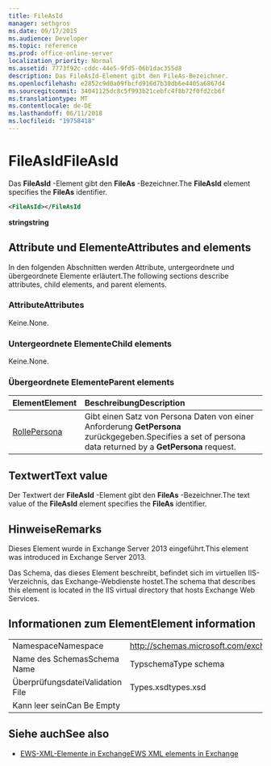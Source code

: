 ```yaml
---
title: FileAsId
manager: sethgros
ms.date: 09/17/2015
ms.audience: Developer
ms.topic: reference
ms.prod: office-online-server
localization_priority: Normal
ms.assetid: 7773f92c-cddc-44e5-9fd5-06b1dac355d8
description: Das FileAsId-Element gibt den FileAs-Bezeichner.
ms.openlocfilehash: e2852c9d0a09fbcfd916d7b30db6e4405a6867d4
ms.sourcegitcommit: 34041125dc8c5f993b21cebfc4f8b72f0fd2cb6f
ms.translationtype: MT
ms.contentlocale: de-DE
ms.lasthandoff: 06/11/2018
ms.locfileid: "19758418"
---
```

# <a name="fileasid"></a><span data-ttu-id="a7dc1-103">FileAsId</span><span class="sxs-lookup"><span data-stu-id="a7dc1-103">FileAsId</span></span>

<span data-ttu-id="a7dc1-104">Das **FileAsId** -Element gibt den **FileAs** -Bezeichner.</span><span class="sxs-lookup"><span data-stu-id="a7dc1-104">The **FileAsId** element specifies the **FileAs** identifier.</span></span> 
  
```XML
<FileAsId></FileAsId
```

 <span data-ttu-id="a7dc1-105">**string**</span><span class="sxs-lookup"><span data-stu-id="a7dc1-105">**string**</span></span>
## <a name="attributes-and-elements"></a><span data-ttu-id="a7dc1-106">Attribute und Elemente</span><span class="sxs-lookup"><span data-stu-id="a7dc1-106">Attributes and elements</span></span>

<span data-ttu-id="a7dc1-107">In den folgenden Abschnitten werden Attribute, untergeordnete und übergeordnete Elemente erläutert.</span><span class="sxs-lookup"><span data-stu-id="a7dc1-107">The following sections describe attributes, child elements, and parent elements.</span></span>
  
### <a name="attributes"></a><span data-ttu-id="a7dc1-108">Attribute</span><span class="sxs-lookup"><span data-stu-id="a7dc1-108">Attributes</span></span>

<span data-ttu-id="a7dc1-109">Keine.</span><span class="sxs-lookup"><span data-stu-id="a7dc1-109">None.</span></span>
  
### <a name="child-elements"></a><span data-ttu-id="a7dc1-110">Untergeordnete Elemente</span><span class="sxs-lookup"><span data-stu-id="a7dc1-110">Child elements</span></span>

<span data-ttu-id="a7dc1-111">Keine.</span><span class="sxs-lookup"><span data-stu-id="a7dc1-111">None.</span></span>
  
### <a name="parent-elements"></a><span data-ttu-id="a7dc1-112">Übergeordnete Elemente</span><span class="sxs-lookup"><span data-stu-id="a7dc1-112">Parent elements</span></span>

|<span data-ttu-id="a7dc1-113">**Element**</span><span class="sxs-lookup"><span data-stu-id="a7dc1-113">**Element**</span></span>|<span data-ttu-id="a7dc1-114">**Beschreibung**</span><span class="sxs-lookup"><span data-stu-id="a7dc1-114">**Description**</span></span>|
|:-----|:-----|
|[<span data-ttu-id="a7dc1-115">Rolle</span><span class="sxs-lookup"><span data-stu-id="a7dc1-115">Persona</span></span>](persona.md) <br/> |<span data-ttu-id="a7dc1-116">Gibt einen Satz von Persona Daten von einer Anforderung **GetPersona** zurückgegeben.</span><span class="sxs-lookup"><span data-stu-id="a7dc1-116">Specifies a set of persona data returned by a **GetPersona** request.</span></span>  <br/> |
   
## <a name="text-value"></a><span data-ttu-id="a7dc1-117">Textwert</span><span class="sxs-lookup"><span data-stu-id="a7dc1-117">Text value</span></span>

<span data-ttu-id="a7dc1-118">Der Textwert der **FileAsId** -Element gibt den **FileAs** -Bezeichner.</span><span class="sxs-lookup"><span data-stu-id="a7dc1-118">The text value of the **FileAsId** element specifies the **FileAs** identifier.</span></span> 
  
## <a name="remarks"></a><span data-ttu-id="a7dc1-119">Hinweise</span><span class="sxs-lookup"><span data-stu-id="a7dc1-119">Remarks</span></span>

<span data-ttu-id="a7dc1-120">Dieses Element wurde in Exchange Server 2013 eingeführt.</span><span class="sxs-lookup"><span data-stu-id="a7dc1-120">This element was introduced in Exchange Server 2013.</span></span>
  
<span data-ttu-id="a7dc1-121">Das Schema, das dieses Element beschreibt, befindet sich im virtuellen IIS-Verzeichnis, das Exchange-Webdienste hostet.</span><span class="sxs-lookup"><span data-stu-id="a7dc1-121">The schema that describes this element is located in the IIS virtual directory that hosts Exchange Web Services.</span></span>
  
## <a name="element-information"></a><span data-ttu-id="a7dc1-122">Informationen zum Element</span><span class="sxs-lookup"><span data-stu-id="a7dc1-122">Element information</span></span>

|||
|:-----|:-----|
|<span data-ttu-id="a7dc1-123">Namespace</span><span class="sxs-lookup"><span data-stu-id="a7dc1-123">Namespace</span></span>  <br/> |http://schemas.microsoft.com/exchange/services/2006/types  <br/> |
|<span data-ttu-id="a7dc1-124">Name des Schemas</span><span class="sxs-lookup"><span data-stu-id="a7dc1-124">Schema Name</span></span>  <br/> |<span data-ttu-id="a7dc1-125">Typschema</span><span class="sxs-lookup"><span data-stu-id="a7dc1-125">Type schema</span></span>  <br/> |
|<span data-ttu-id="a7dc1-126">Überprüfungsdatei</span><span class="sxs-lookup"><span data-stu-id="a7dc1-126">Validation File</span></span>  <br/> |<span data-ttu-id="a7dc1-127">Types.xsd</span><span class="sxs-lookup"><span data-stu-id="a7dc1-127">types.xsd</span></span>  <br/> |
|<span data-ttu-id="a7dc1-128">Kann leer sein</span><span class="sxs-lookup"><span data-stu-id="a7dc1-128">Can Be Empty</span></span>  <br/> ||
   
## <a name="see-also"></a><span data-ttu-id="a7dc1-129">Siehe auch</span><span class="sxs-lookup"><span data-stu-id="a7dc1-129">See also</span></span>



- [<span data-ttu-id="a7dc1-130">EWS-XML-Elemente in Exchange</span><span class="sxs-lookup"><span data-stu-id="a7dc1-130">EWS XML elements in Exchange</span></span>](ews-xml-elements-in-exchange.md)

